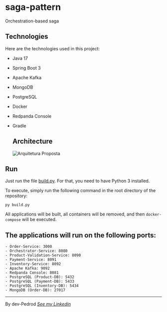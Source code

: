 # saga-pattern
Orchestration-based saga

## Technologies
Here are the technologies used in this project:
- Java 17
- Spring Boot 3
- Apache Kafka
- MongoDB
- PostgreSQL
- Docker
- Redpanda Console
- Gradle

  ## Architecture

  ![Arquitetura Proposta](https://github.com/dev-Pedrod/saga-pattern/assets/86006066/68cbd65e-4ab7-4a28-98b5-e504bb0350d0)

## Run
Just run the file [build.py](https://github.com/dev-Pedrod/saga-pattern/blob/master/build.py). For that, you need to have Python 3 installed.

To execute, simply run the following command in the root directory of the repository:
```
py build.py
```
All applications will be built, all containers will be removed, and then `docker-compose` will be executed.

## The applications will run on the following ports:
```
- Order-Service: 3000
- Orchestrator-Service: 8080
- Product-Validation-Service: 8090
- Payment-Service: 8091
- Inventory-Service: 8092
- Apache Kafka: 9092
- Redpanda Console: 8081
- PostgreSQL (Product-DB): 5432
- PostgreSQL (Payment-DB): 5433
- PostgreSQL (Inventory-DB): 5434
- MongoDB (Order-DB): 27017
```

---
By dev-Pedrod  [*See my Linkedin*](https://www.linkedin.com/in/pedrooliveiradev/)

